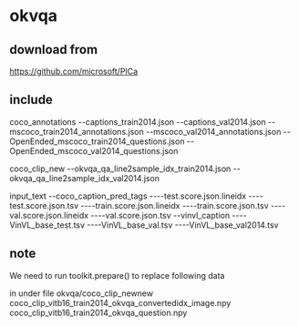 # okvqa

## download from

https://github.com/microsoft/PICa

## include

coco_annotations
--captions_train2014.json
--captions_val2014.json
--mscoco_train2014_annotations.json
--mscoco_val2014_annotations.json
--OpenEnded_mscoco_train2014_questions.json
--OpenEnded_mscoco_val2014_questions.json

coco_clip_new
--okvqa_qa_line2sample_idx_train2014.json
--okvqa_qa_line2sample_idx_val2014.json

input_text
--coco_caption_pred_tags
----test.score.json.lineidx
----test.score.json.tsv
----train.score.json.lineidx
----train.score.json.tsv
----val.score.json.lineidx
----val.score.json.tsv
--vinvl_caption
----VinVL_base_test.tsv
----VinVL_base_val.tsv
----VinVL_base_val2014.tsv

## note

We need to run toolkit.prepare() to replace following data

in under file okvqa/coco_clip_newnew
coco_clip_vitb16_train2014_okvqa_convertedidx_image.npy
coco_clip_vitb16_train2014_okvqa_question.npy
